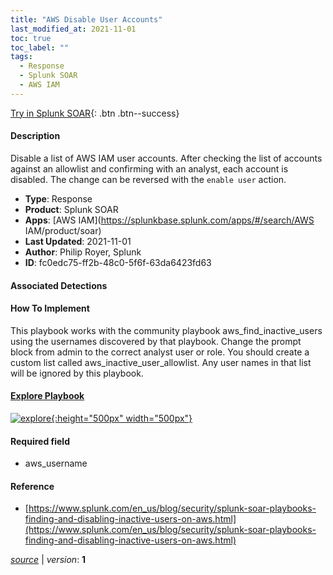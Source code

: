 ```yaml
---
title: "AWS Disable User Accounts"
last_modified_at: 2021-11-01
toc: true
toc_label: ""
tags:
  - Response
  - Splunk SOAR
  - AWS IAM
---
```


[Try in Splunk SOAR](https://www.splunk.com/en_us/software/splunk-security-orchestration-and-automation.html){: .btn .btn--success}

#### Description

Disable a list of AWS IAM user accounts. After checking the list of accounts against an allowlist and confirming with an analyst, each account is disabled. The change can be reversed with the `enable user` action.

- **Type**: Response
- **Product**: Splunk SOAR
- **Apps**: [AWS IAM](https://splunkbase.splunk.com/apps/#/search/AWS IAM/product/soar)
- **Last Updated**: 2021-11-01
- **Author**: Philip Royer, Splunk
- **ID**: fc0edc75-ff2b-48c0-5f6f-63da6423fd63

#### Associated Detections


#### How To Implement
This playbook works with the community playbook aws_find_inactive_users using the usernames discovered by that playbook. Change the prompt block from admin to the correct analyst user or role. You should create a custom list called aws_inactive_user_allowlist. Any user names in that list will be ignored by this playbook.


#### [Explore Playbook](https://splunk.github.io/soar-playbook-viewer/?playbook=https://raw.githubusercontent.com/phantomcyber/playbooks/latest/aws_disable_user_accounts.json)

[![explore](https://raw.githubusercontent.com/splunk/security_content/develop/playbooks/aws_disable_user_accounts.png){:height="500px" width="500px"}](https://splunk.github.io/soar-playbook-viewer/?playbook=https://raw.githubusercontent.com/phantomcyber/playbooks/latest/aws_disable_user_accounts.json)

#### Required field
* aws_username


#### Reference

* [https://www.splunk.com/en_us/blog/security/splunk-soar-playbooks-finding-and-disabling-inactive-users-on-aws.html](https://www.splunk.com/en_us/blog/security/splunk-soar-playbooks-finding-and-disabling-inactive-users-on-aws.html)




[*source*](https://github.com/splunk/security_content/tree/develop/playbooks/aws_disable_user_accounts.yml) \| *version*: **1**